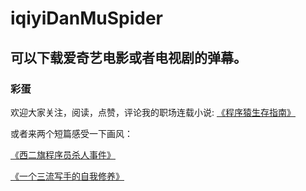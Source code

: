 # iqiyiDanMuSpider

## 可以下载爱奇艺电影或者电视剧的弹幕。

### 彩蛋

欢迎大家关注，阅读，点赞，评论我的职场连载小说: [《程序猿生存指南》](https://www.jianshu.com/nb/19810249)

或者来两个短篇感受一下画风：

[《西二旗程序员杀人事件》](https://www.jianshu.com%2Fp%2Ff9b3c913ee47)

[《一个三流写手的自我修养》](https://www.jianshu.com/p/83c17da14ba0)
